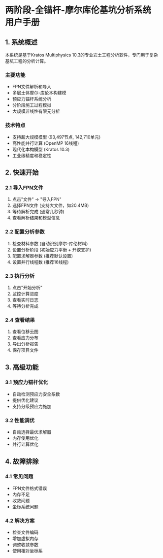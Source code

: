 
# 两阶段-全锚杆-摩尔库伦基坑分析系统 用户手册

## 1. 系统概述

本系统是基于Kratos Multiphysics 10.3的专业岩土工程分析软件，专门用于复杂基坑工程的分析计算。

### 主要功能
- FPN文件解析和导入
- 多层土体摩尔-库伦本构建模
- 预应力锚杆系统分析
- 分阶段施工过程模拟
- 大规模非线性有限元分析

### 技术特点
- 支持超大规模模型 (93,497节点, 142,710单元)
- 高性能并行计算 (OpenMP 16线程)
- 现代化本构模型 (Kratos 10.3)
- 工业级精度和稳定性

## 2. 快速开始

### 2.1 导入FPN文件
1. 点击"文件" → "导入FPN"
2. 选择FPN文件 (支持大文件，如20.4MB)
3. 等待解析完成 (通常几秒钟)
4. 查看解析结果和模型信息

### 2.2 配置分析参数
1. 检查材料参数 (自动识别摩尔-库伦材料)
2. 设置分析阶段 (初始应力平衡 + 开挖支护)
3. 配置求解器参数 (推荐默认设置)
4. 设置并行线程数 (推荐16线程)

### 2.3 执行分析
1. 点击"开始分析"
2. 监控计算进度
3. 查看实时日志
4. 等待分析完成

### 2.4 查看结果
1. 查看位移云图
2. 查看应力分布
3. 导出分析报告
4. 保存项目文件

## 3. 高级功能

### 3.1 预应力锚杆优化
- 自动检测预应力安全系数
- 提供优化建议
- 支持分级预应力施加

### 3.2 性能调优
- 自动选择最优求解器
- 内存使用优化
- 并行计算优化

## 4. 故障排除

### 4.1 常见问题
- FPN文件格式错误
- 内存不足
- 收敛问题
- 坐标系统问题

### 4.2 解决方案
- 检查文件编码
- 增加虚拟内存
- 调整收敛参数
- 使用相对坐标系
